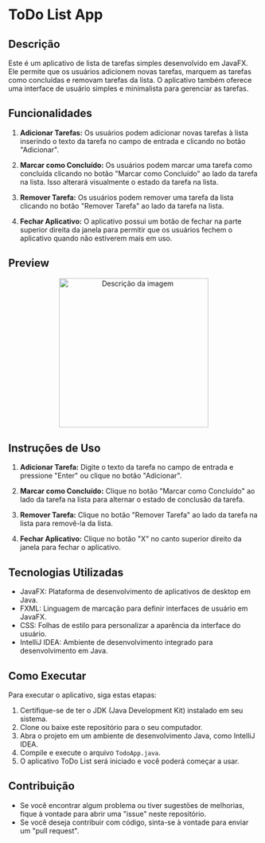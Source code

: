 
# ToDo List App

## Descrição

Este é um aplicativo de lista de tarefas simples desenvolvido em JavaFX. Ele permite que os usuários adicionem novas tarefas, marquem as tarefas como concluídas e removam tarefas da lista. O aplicativo também oferece uma interface de usuário simples e minimalista para gerenciar as tarefas.

## Funcionalidades

1. **Adicionar Tarefas:** Os usuários podem adicionar novas tarefas à lista inserindo o texto da tarefa no campo de entrada e clicando no botão "Adicionar".

2. **Marcar como Concluído:** Os usuários podem marcar uma tarefa como concluída clicando no botão "Marcar como Concluído" ao lado da tarefa na lista. Isso alterará visualmente o estado da tarefa na lista.

3. **Remover Tarefa:** Os usuários podem remover uma tarefa da lista clicando no botão "Remover Tarefa" ao lado da tarefa na lista.

4. **Fechar Aplicativo:** O aplicativo possui um botão de fechar na parte superior direita da janela para permitir que os usuários fechem o aplicativo quando não estiverem mais em uso.

## Preview
<p align="center">
    <img src="https://media.discordapp.net/attachments/933499827638124575/1225506522881200170/image.png?ex=662160e3&is=660eebe3&hm=d9d25f15c297da48291dd51f457fec41badefe81f297ad1a23af51e29c09fe84&=&format=webp&quality=lossless&width=447&height=671" alt="Descrição da imagem" width="300px">
</p>




## Instruções de Uso

1. **Adicionar Tarefa:** Digite o texto da tarefa no campo de entrada e pressione "Enter" ou clique no botão "Adicionar".

2. **Marcar como Concluído:** Clique no botão "Marcar como Concluído" ao lado da tarefa na lista para alternar o estado de conclusão da tarefa.

3. **Remover Tarefa:** Clique no botão "Remover Tarefa" ao lado da tarefa na lista para removê-la da lista.

4. **Fechar Aplicativo:** Clique no botão "X" no canto superior direito da janela para fechar o aplicativo.

## Tecnologias Utilizadas

- JavaFX: Plataforma de desenvolvimento de aplicativos de desktop em Java.
- FXML: Linguagem de marcação para definir interfaces de usuário em JavaFX.
- CSS: Folhas de estilo para personalizar a aparência da interface do usuário.
- IntelliJ IDEA: Ambiente de desenvolvimento integrado para desenvolvimento em Java.

## Como Executar

Para executar o aplicativo, siga estas etapas:

1. Certifique-se de ter o JDK (Java Development Kit) instalado em seu sistema.
2. Clone ou baixe este repositório para o seu computador.
3. Abra o projeto em um ambiente de desenvolvimento Java, como IntelliJ IDEA.
4. Compile e execute o arquivo `TodoApp.java`.
5. O aplicativo ToDo List será iniciado e você poderá começar a usar.

## Contribuição

- Se você encontrar algum problema ou tiver sugestões de melhorias, fique à vontade para abrir uma "issue" neste repositório.
- Se você deseja contribuir com código, sinta-se à vontade para enviar um "pull request".
